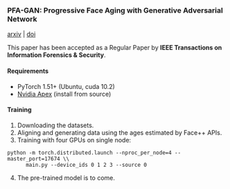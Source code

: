 ### PFA-GAN: Progressive Face Aging with Generative Adversarial Network

[arxiv](https://arxiv.org/abs/2012.03459) | [doi](https://ieeexplore.ieee.org/document/9309246)

This paper has been accepted as a Regular Paper by **IEEE Transactions on Information Forensics & Security**.

#### Requirements

* PyTorch 1.51+ (Ubuntu, cuda 10.2)
* [Nvidia Apex](https://github.com/NVIDIA/apex) (install from source)

#### Training

1. Downloading the datasets.
2. Aligning and generating data using the ages estimated by Face++ APIs.
3. Training with four GPUs on single node:

```shell
python -m torch.distributed.launch --nproc_per_node=4 --master_port=17674 \\
      main.py --device_ids 0 1 2 3 --source 0
```
4. The pre-trained model is to come.


